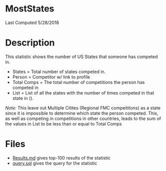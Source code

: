 # **MostStates**
Last Computed 5/28/2018 

# Description
This statistic shows the number of US States that someone has competed in.
- States = Total number of states competed in.
- Person = Competitor w/ link to profile
- Total Comps = The total number of competitions the person has competed in
- List = List of all the states with the number of times competed in that state in ().

*Note:* This leave out Multiple Citites (Regional FMC compeititons) as a state since it is impossible to determine which state the person competed. This, as well as competing in competitions in other countries, leads to the sum of the values in List to be less than or equal to Total Comps

# Files
 - [Results.md](https://github.com/Jambrose777/JacobAmbroseWCAStatistics/blob/master/MostStates/Results.md) gives top-100 results of the statistic
 - [query.sql](https://github.com/Jambrose777/JacobAmbroseWCAStatistics/blob/master/MostStates/query.sql) gives the query for the statistic
